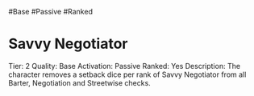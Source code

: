 #Base 
#Passive 
#Ranked 

# Savvy Negotiator
Tier: 2
Quality: Base
Activation: Passive
Ranked: Yes
Description: The character removes a setback dice per rank of Savvy Negotiator from all Barter, Negotiation and Streetwise checks.